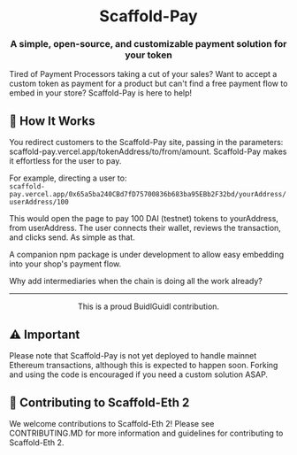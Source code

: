 <div align="center">
<h1>Scaffold-Pay</h1>
<h3>A simple, open-source, and customizable payment solution for your token</h3>

</div>  
  

Tired of Payment Processors taking a cut of your sales? Want to accept a custom token as payment for a product but can't find a free payment flow to embed in your store? Scaffold-Pay is here to help!

## 🚀 How It Works
You redirect customers to the Scaffold-Pay site, passing in the parameters: scaffold-pay.vercel.app/tokenAddress/to/from/amount. Scaffold-Pay makes it effortless for the user to pay.  

For example, directing a user to:  
`scaffold-pay.vercel.app/0x65a5ba240CBd7fD75700836b683ba95EBb2F32bd/yourAddress/userAddress/100`  

This would open the page to pay 100 DAI (testnet) tokens to yourAddress, from userAddress. The user connects their wallet, reviews the transaction, and clicks send. As simple as that.

A companion npm package is under development to allow easy embedding into your shop's payment flow.  

Why add intermediaries when the chain is doing all the work already?  

<hr>

<div align="center">
This is a proud BuidlGuidl contribution.

</div>

## ⚠️ Important
Please note that Scaffold-Pay is not yet deployed to handle mainnet Ethereum transactions, although this is expected to happen soon. Forking and using the code is encouraged if you need a custom solution ASAP.  

## 🤝 Contributing to Scaffold-Eth 2
We welcome contributions to Scaffold-Eth 2! Please see CONTRIBUTING.MD for more information and guidelines for contributing to Scaffold-Eth 2.

